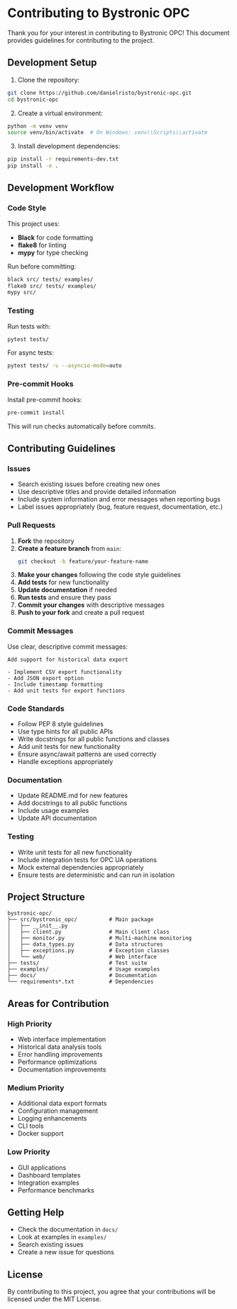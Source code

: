 # Contributing to Bystronic OPC

Thank you for your interest in contributing to Bystronic OPC! This document provides guidelines for contributing to the project.

## Development Setup

1. Clone the repository:
```bash
git clone https://github.com/danielristo/bystronic-opc.git
cd bystronic-opc
```

2. Create a virtual environment:
```bash
python -m venv venv
source venv/bin/activate  # On Windows: venv\\Scripts\\activate
```

3. Install development dependencies:
```bash
pip install -r requirements-dev.txt
pip install -e .
```

## Development Workflow

### Code Style

This project uses:
- **Black** for code formatting
- **flake8** for linting  
- **mypy** for type checking

Run before committing:
```bash
black src/ tests/ examples/
flake8 src/ tests/ examples/
mypy src/
```

### Testing

Run tests with:
```bash
pytest tests/
```

For async tests:
```bash
pytest tests/ -v --asyncio-mode=auto
```

### Pre-commit Hooks

Install pre-commit hooks:
```bash
pre-commit install
```

This will run checks automatically before commits.

## Contributing Guidelines

### Issues

- Search existing issues before creating new ones
- Use descriptive titles and provide detailed information
- Include system information and error messages when reporting bugs
- Label issues appropriately (bug, feature request, documentation, etc.)

### Pull Requests

1. **Fork** the repository
2. **Create a feature branch** from `main`:
   ```bash
   git checkout -b feature/your-feature-name
   ```
3. **Make your changes** following the code style guidelines
4. **Add tests** for new functionality
5. **Update documentation** if needed
6. **Run tests** and ensure they pass
7. **Commit your changes** with descriptive messages
8. **Push to your fork** and create a pull request

### Commit Messages

Use clear, descriptive commit messages:

```
Add support for historical data export

- Implement CSV export functionality
- Add JSON export option  
- Include timestamp formatting
- Add unit tests for export functions
```

### Code Standards

- Follow PEP 8 style guidelines
- Use type hints for all public APIs
- Write docstrings for all public functions and classes
- Add unit tests for new functionality
- Ensure async/await patterns are used correctly
- Handle exceptions appropriately

### Documentation

- Update README.md for new features
- Add docstrings to all public functions
- Include usage examples
- Update API documentation

### Testing

- Write unit tests for all new functionality
- Include integration tests for OPC UA operations
- Mock external dependencies appropriately
- Ensure tests are deterministic and can run in isolation

## Project Structure

```
bystronic-opc/
├── src/bystronic_opc/          # Main package
│   ├── __init__.py
│   ├── client.py               # Main client class
│   ├── monitor.py              # Multi-machine monitoring
│   ├── data_types.py           # Data structures
│   ├── exceptions.py           # Exception classes
│   └── web/                    # Web interface
├── tests/                      # Test suite
├── examples/                   # Usage examples
├── docs/                       # Documentation
└── requirements*.txt           # Dependencies
```

## Areas for Contribution

### High Priority
- Web interface implementation
- Historical data analysis tools
- Error handling improvements
- Performance optimizations
- Documentation improvements

### Medium Priority
- Additional data export formats
- Configuration management
- Logging enhancements
- CLI tools
- Docker support

### Low Priority
- GUI applications
- Dashboard templates
- Integration examples
- Performance benchmarks

## Getting Help

- Check the documentation in `docs/`
- Look at examples in `examples/`
- Search existing issues
- Create a new issue for questions

## License

By contributing to this project, you agree that your contributions will be licensed under the MIT License.